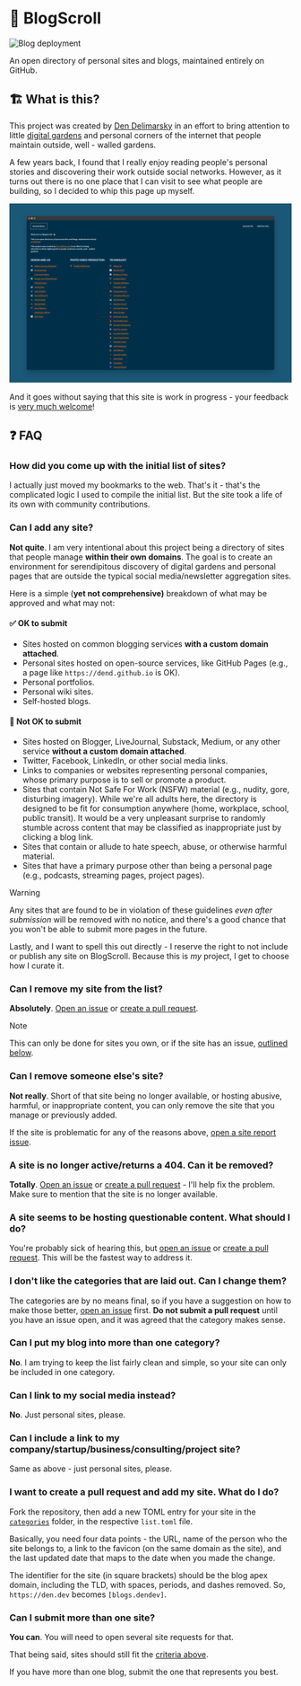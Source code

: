 # 📜 BlogScroll

![Blog deployment](https://github.com/blogscroll/blogscroll/workflows/Blog%20deployment/badge.svg)

An open directory of personal sites and blogs, maintained entirely on GitHub.

## 🏗 What is this?

This project was created by [Den Delimarsky](https://den.dev/) in an effort to bring attention to little [digital gardens](https://maggieappleton.com/garden-history) and personal corners of the internet that people maintain outside, well - walled gardens.

A few years back, I found that I really enjoy reading people's personal stories and discovering their work outside social networks. However, as it turns out there is no one place that I can visit to see what people are building, so I decided to whip this page up myself.

![A screenshot of the BlogScroll project](screenshot.png)

And it goes without saying that this site is work in progress - your feedback is [very much welcome](https://github.com/blogscroll/blogscroll/issues)!

## ❓ FAQ

### How did you come up with the initial list of sites?

I actually just moved my bookmarks to the web. That's it - that's the complicated logic I used to compile the initial list. But the site took a life of its own with community contributions.

### Can I add any site?

**Not quite**. I am very intentional about this project being a directory of sites that people manage **within their own domains**. The goal is to create an environment for serendipitous discovery of digital gardens and personal pages that are outside the typical social media/newsletter aggregation sites.

Here is a simple (**yet not comprehensive)** breakdown of what may be approved and what may not:

#### ✅ OK to submit

- Sites hosted on common blogging services **with a custom domain attached**.
- Personal sites hosted on open-source services, like GitHub Pages (e.g., a page like `https://dend.github.io` is OK).
- Personal portfolios.
- Personal wiki sites.
- Self-hosted blogs.

#### 🛑 Not OK to submit

- Sites hosted on Blogger, LiveJournal, Substack, Medium, or any other service **without a custom domain attached**.
- Twitter, Facebook, LinkedIn, or other social media links.
- Links to companies or websites representing personal companies, whose primary purpose is to sell or promote a product.
- Sites that contain Not Safe For Work (NSFW) material (e.g., nudity, gore, disturbing imagery). While we're all adults here, the directory is designed to be fit for consumption anywhere (home, workplace, school, public transit). It would be a very unpleasant surprise to randomly stumble across content that may be classified as inappropriate just by clicking a blog link.
- Sites that contain or allude to hate speech, abuse, or otherwise harmful material.
- Sites that have a primary purpose other than being a personal page (e.g., podcasts, streaming pages, project pages).

>[!WARNING]
>Any sites that are found to be in violation of these guidelines _even after submission_ will be removed with no notice, and there's a good chance that you won't be able to submit more pages in the future.

Lastly, and I want to spell this out directly - I reserve the right to not include or publish any site on BlogScroll. Because this is _my_ project, I get to choose how I curate it.

### Can I remove my site from the list?

**Absolutely**. [Open an issue](https://github.com/blogscroll/blogscroll/issues/new?assignees=dend&labels=bug%2Cneeds-triage&projects=&template=4-report-url.yml&title=%5BURL+Report%5D%3A+) or [create a pull request](https://github.com/blogscroll/blogscroll/pulls).

>[!NOTE]
>This can only be done for sites you own, or if the site has an issue, [outlined below](#can-i-remove-someone-elses-site).

### Can I remove someone else's site?

**Not really**. Short of that site being no longer available, or hosting abusive, harmful, or inappropriate content, you can only remove the site that you manage or previously added.

If the site is problematic for any of the reasons above, [open a site report issue](https://github.com/blogscroll/blogscroll/issues/new?assignees=dend&labels=bug%2Cneeds-triage&projects=&template=4-report-url.yml&title=%5BURL+Report%5D%3A+).

### A site is no longer active/returns a 404. Can it be removed?

**Totally**. [Open an issue](https://github.com/blogscroll/blogscroll/issues/new?assignees=dend&labels=bug%2Cneeds-triage&projects=&template=4-report-url.yml&title=%5BURL+Report%5D%3A+) or [create a pull request](https://github.com/blogscroll/blogscroll/pulls) - I'll help fix the problem. Make sure to mention that the site is no longer available.

### A site seems to be hosting questionable content. What should I do?

You're probably sick of hearing this, but [open an issue](https://github.com/blogscroll/blogscroll/issues/new?assignees=dend&labels=bug%2Cneeds-triage&projects=&template=4-report-url.yml&title=%5BURL+Report%5D%3A+) or [create a pull request](https://github.com/blogscroll/blogscroll/pulls). This will be the fastest way to address it.

### I don't like the categories that are laid out. Can I change them?

The categories are by no means final, so if you have a suggestion on how to make those better, [open an issue](https://github.com/blogscroll/blogscroll/issues) first. **Do not submit a pull request** until you have an issue open, and it was agreed that the category makes sense.

### Can I put my blog into more than one category?

**No**. I am trying to keep the list fairly clean and simple, so your site can only be included in one category.

### Can I link to my social media instead?

**No**. Just personal sites, please.

### Can I include a link to my company/startup/business/consulting/project site?

Same as above - just personal sites, please.

### I want to create a pull request and add my site. What do I do?

Fork the repository, then add a new TOML entry for your site in the [`categories`](https://github.com/blogscroll/blogscroll/tree/main/web/data/categories) folder, in the respective `list.toml` file.

Basically, you need four data points - the URL, name of the person who the site belongs to, a link to the favicon (on the same domain as the site), and the last updated date that maps to the date when you made the change.

The identifier for the site (in square brackets) should be the blog apex domain, including the TLD, with spaces, periods, and dashes removed. So, `https://den.dev` becomes `[blogs.dendev]`.

### Can I submit more than one site?

**You can**. You will need to open several site requests for that.

That being said, sites should still fit the [criteria above](#can-i-add-any-site).

If you have more than one blog, submit the one that represents you best.
